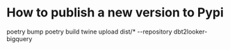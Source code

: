 # How to publish a new version to Pypi
poetry bump
poetry build
twine upload dist/* --repository dbt2looker-bigquery